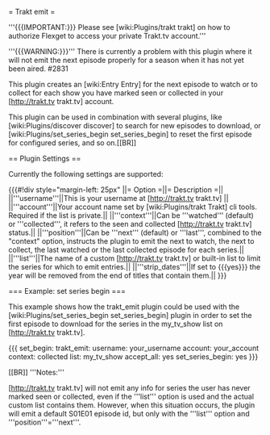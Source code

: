 = Trakt emit =

'''{{{IMPORTANT:}}} Please see [wiki:Plugins/trakt trakt] on how to authorize Flexget to access your private Trakt.tv account.'''

'''{{{WARNING:}}}''' There is currently a problem with this plugin where it will not emit the next episode properly for a season when it has not yet been aired. #2831

This plugin creates an [wiki:Entry Entry] for the next episode to watch or to collect for each show you have marked seen or collected in your [http://trakt.tv trakt.tv] account.

This plugin can be used in combination with several plugins, like [wiki:Plugins/discover discover] to search for new episodes to download, or [wiki:Plugins/set_series_begin set_series_begin] to reset the first episode for configured series, and so on.[[BR]]

== Plugin Settings ==

Currently the following settings are supported:

{{{#!div style="margin-left: 25px"
||= Option =||= Description =||
||'''username'''||This is your username at [http://trakt.tv trakt.tv] ||
||'''account'''||Your account name set by [wiki:Plugins/trakt Trakt] cli tools. Required if the list is private.||
||'''context'''||Can be '''watched''' (default) or '''collected''', it refers to the seen and collected [http://trakt.tv trakt.tv] status.||
||'''position'''||Can be '''next''' (default) or '''last''', combined to the "context" option, instructs the plugin to emit the next to watch, the next to collect, the last watched or the last collected episode for each series.||
||'''list'''||The name of a custom [http://trakt.tv trakt.tv] or built-in list to limit the series for which to emit entries.||
||'''strip_dates'''||If set to {{{yes}}} the year will be removed from the end of titles that contain them.||
}}}

=== Example: set series begin ===

This example shows how the trakt_emit plugin could be used with the [wiki:Plugins/set_series_begin set_series_begin] plugin in order to set the first episode to download for the series in the my_tv_show list on [http://trakt.tv trakt.tv].

{{{
set_begin:
  trakt_emit:
    username: your_username
    account: your_account
    context: collected
    list: my_tv_show
  accept_all: yes
  set_series_begin: yes
}}}

[[BR]]
'''Notes:'''

[http://trakt.tv trakt.tv] will not emit any info for series the user has never marked seen or collected, even if the '''list''' option is used and the actual custom list contains them. However, when this situation occurs, the plugin will emit a default S01E01 episode id, but only with the '''list''' option and '''position'''='''next'''.